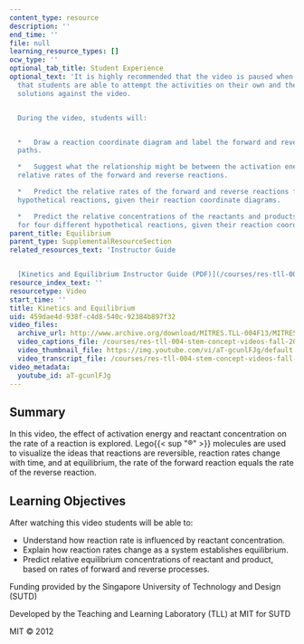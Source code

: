 ```yaml
---
content_type: resource
description: ''
end_time: ''
file: null
learning_resource_types: []
ocw_type: ''
optional_tab_title: Student Experience
optional_text: 'It is highly recommended that the video is paused when prompted so
  that students are able to attempt the activities on their own and then check their
  solutions against the video.


  During the video, students will:


  *   Draw a reaction coordinate diagram and label the forward and reverse reaction
  paths.

  *   Suggest what the relationship might be between the activation energy and the
  relative rates of the forward and reverse reactions.

  *   Predict the relative rates of the forward and reverse reactions for four different
  hypothetical reactions, given their reaction coordinate diagrams.

  *   Predict the relative concentrations of the reactants and products at equilibrium
  for four different hypothetical reactions, given their reaction coordinate diagrams.'
parent_title: Equilibrium
parent_type: SupplementalResourceSection
related_resources_text: 'Instructor Guide


  [Kinetics and Equilibrium Instructor Guide (PDF)](/courses/res-tll-004-stem-concept-videos-fall-2013/resources/mitres_tll-004f13_kin_ig)'
resource_index_text: ''
resourcetype: Video
start_time: ''
title: Kinetics and Equilibrium
uid: 459dae4d-938f-c4d8-540c-92384b897f32
video_files:
  archive_url: http://www.archive.org/download/MITRES.TLL-004F13/MITRES_TLL-004F13_kinetics_and_equilibrium_300k.mp4
  video_captions_file: /courses/res-tll-004-stem-concept-videos-fall-2013/789ad5df138c5a39ad710bc4e1d0f045_aT-gcunlFJg.vtt
  video_thumbnail_file: https://img.youtube.com/vi/aT-gcunlFJg/default.jpg
  video_transcript_file: /courses/res-tll-004-stem-concept-videos-fall-2013/dedf30cb260153098fdfe83adee895b1_aT-gcunlFJg.pdf
video_metadata:
  youtube_id: aT-gcunlFJg
---
```


Summary
-------

In this video, the effect of activation energy and reactant concentration on the rate of a reaction is explored. Lego{{< sup "®" >}} molecules are used to visualize the ideas that reactions are reversible, reaction rates change with time, and at equilibrium, the rate of the forward reaction equals the rate of the reverse reaction.

Learning Objectives
-------------------

After watching this video students will be able to:

*   Understand how reaction rate is influenced by reactant concentration.
*   Explain how reaction rates change as a system establishes equilibrium.
*   Predict relative equilibrium concentrations of reactant and product, based on rates of forward and reverse processes.

Funding provided by the Singapore University of Technology and Design (SUTD)

Developed by the Teaching and Learning Laboratory (TLL) at MIT for SUTD

MIT © 2012



